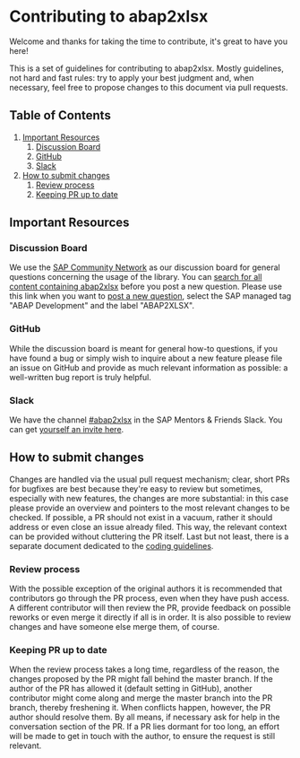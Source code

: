 # Contributing to abap2xlsx

Welcome and thanks for taking the time to contribute, it's great to have you here!

This is a set of guidelines for contributing to abap2xlsx. Mostly guidelines, not hard and fast rules: try to apply your best judgment and, when necessary, feel free to propose changes to this document via pull requests.

## Table of Contents

1. [Important Resources](#important-resources)
    1. [Discussion Board](#discussion-board)
    1. [GitHub](#github)
    1. [Slack](#slack)
1. [How to submit changes](#how-to-submit-changes)
    1. [Review process](#review-process)
    1. [Keeping PR up to date](#keeping-pr-up-to-date)

## Important Resources

### Discussion Board

We use the [SAP Community Network](https://community.sap.com/) as our discussion board for general questions concerning the usage of the library. You can [search for all content containing abap2xlsx](https://community.sap.com/t5/forums/searchpage/tab/message?q=abap2xlsx) before you post a new question. Please use this link when you want to [post a new question](https://community.sap.com/t5/forums/postpage/choose-node/true/board-id/technology-questions), select the SAP managed tag "ABAP Development" and the label "ABAP2XLSX".

### GitHub

While the discussion board is meant for general how-to questions, if you have found a bug or simply wish to inquire about a new feature please file an issue on GitHub and provide as much relevant information as possible: a well-written bug report is truly helpful.

### Slack

We have the channel [#abap2xlsx](https://sapmentors.slack.com/archives/CGG0UHDMG) in the SAP Mentors & Friends Slack. You can get [yourself an invite here](https://sapmentors-slack-invite.cfapps.eu10.hana.ondemand.com/).

## How to submit changes

Changes are handled via the usual pull request mechanism; clear, short PRs for bugfixes are best because they're easy to review but sometimes, especially with new features, the changes are more substantial: in this case please provide an overview and pointers to the most relevant changes to be checked. If possible, a PR should not exist in a vacuum, rather it should address or even close an issue already filed. This way, the relevant context can be provided without cluttering the PR itself. Last but not least, there is a separate document dedicated to the [coding guidelines](./docs/contributing/coding-guidelines.md).

### Review process

With the possible exception of the original authors it is recommended that contributors go through the PR process, even when they have push access. A different contributor will then review the PR, provide feedback on possible reworks or even merge it directly if all is in order. It is also possible to review changes and have someone else merge them, of course.

### Keeping PR up to date

When the review process takes a long time, regardless of the reason, the changes proposed by the PR might fall behind the master branch. If the author of the PR has allowed it (default setting in GitHub), another contributor might come along and merge the master branch into the PR branch, thereby freshening it. When conflicts happen, however, the PR author should resolve them. By all means, if necessary ask for help in the conversation section of the PR. If a PR lies dormant for too long, an effort will be made to get in touch with the author, to ensure the request is still relevant.
